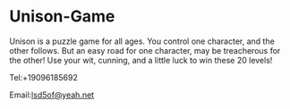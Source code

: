 # Unison-Game

Unison is a puzzle game for all ages. You control one character, and the other follows. But an easy road for one character, may be treacherous for the other! Use your wit, cunning, and a little luck to win these 20 levels!

Tel:+19096185692

Email:lsd5of@yeah.net
